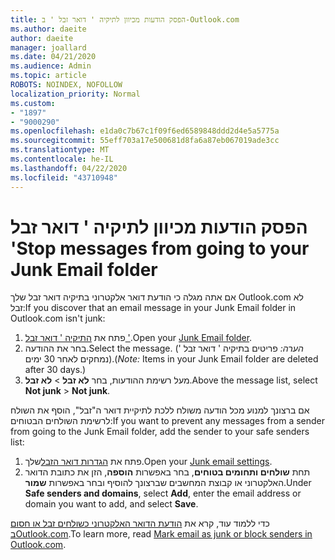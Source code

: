 ```yaml
---
title: הפסק הודעות מכיוון לתיקיה ' דואר זבל ' ב-Outlook.com
ms.author: daeite
author: daeite
manager: joallard
ms.date: 04/21/2020
ms.audience: Admin
ms.topic: article
ROBOTS: NOINDEX, NOFOLLOW
localization_priority: Normal
ms.custom:
- "1897"
- "9000290"
ms.openlocfilehash: e1da0c7b67c1f09f6ed6589848ddd2d4e5a5775a
ms.sourcegitcommit: 55eff703a17e500681d8fa6a87eb067019ade3cc
ms.translationtype: MT
ms.contentlocale: he-IL
ms.lasthandoff: 04/22/2020
ms.locfileid: "43710948"
---
```

# <a name="stop-messages-from-going-to-your-junk-email-folder"></a><span data-ttu-id="423c9-102">הפסק הודעות מכיוון לתיקיה ' דואר זבל '</span><span class="sxs-lookup"><span data-stu-id="423c9-102">Stop messages from going to your Junk Email folder</span></span>

<span data-ttu-id="423c9-103">אם אתה מגלה כי הודעת דואר אלקטרוני בתיקיה דואר זבל שלך Outlook.com לא זבל:</span><span class="sxs-lookup"><span data-stu-id="423c9-103">If you discover that an email message in your Junk Email folder in Outlook.com isn't junk:</span></span>

1. <span data-ttu-id="423c9-104">פתח את [התיקיה ' דואר זבל '](https://outlook.live.com/mail/junkemail).</span><span class="sxs-lookup"><span data-stu-id="423c9-104">Open your [Junk Email folder](https://outlook.live.com/mail/junkemail).</span></span>
1. <span data-ttu-id="423c9-105">בחר את ההודעה.</span><span class="sxs-lookup"><span data-stu-id="423c9-105">Select the message.</span></span> <span data-ttu-id="423c9-106">(*הערה:* פריטים בתיקיה ' דואר זבל ' נמחקים לאחר 30 ימים).</span><span class="sxs-lookup"><span data-stu-id="423c9-106">(*Note:* Items in your Junk Email folder are deleted after 30 days.)</span></span>
1. <span data-ttu-id="423c9-107">מעל רשימת ההודעות, בחר **לא זבל** > **לא זבל**.</span><span class="sxs-lookup"><span data-stu-id="423c9-107">Above the message list, select **Not junk** > **Not junk**.</span></span>

<span data-ttu-id="423c9-108">אם ברצונך למנוע מכל הודעה משולח ללכת לתיקיית דואר ה"זבל", הוסף את השולח לרשימת השולחים הבטוחים:</span><span class="sxs-lookup"><span data-stu-id="423c9-108">If you want to prevent any messages from a sender from going to the Junk Email folder, add the sender to your safe senders list:</span></span>

1. <span data-ttu-id="423c9-109">פתח את [הגדרות דואר הזבל](https://go.microsoft.com/fwlink/?linkid=2035804)שלך.</span><span class="sxs-lookup"><span data-stu-id="423c9-109">Open your [Junk email settings](https://go.microsoft.com/fwlink/?linkid=2035804).</span></span>
1. <span data-ttu-id="423c9-110">תחת **שולחים ותחומים בטוחים**, בחר באפשרות **הוספה**, הזן את כתובת הדואר האלקטרוני או קבוצת המחשבים שברצונך להוסיף ובחר באפשרות **שמור**.</span><span class="sxs-lookup"><span data-stu-id="423c9-110">Under **Safe senders and domains**, select **Add**, enter the email address or domain you want to add, and select **Save**.</span></span>

<span data-ttu-id="423c9-111">כדי ללמוד עוד, קרא את [הודעת הדואר האלקטרוני כשולחים זבל או חסום בOutlook.com](https://support.office.com/article/a3ece97b-82f8-4a5e-9ac3-e92fa6427ae4?wt.mc_id=Office_Outlook_com_Alchemy).</span><span class="sxs-lookup"><span data-stu-id="423c9-111">To learn more, read [Mark email as junk or block senders in Outlook.com](https://support.office.com/article/a3ece97b-82f8-4a5e-9ac3-e92fa6427ae4?wt.mc_id=Office_Outlook_com_Alchemy).</span></span>
